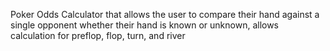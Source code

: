Poker Odds Calculator that allows the user to compare their hand against a single opponent whether their hand is known or unknown, allows calculation for preflop, flop, turn, and river
